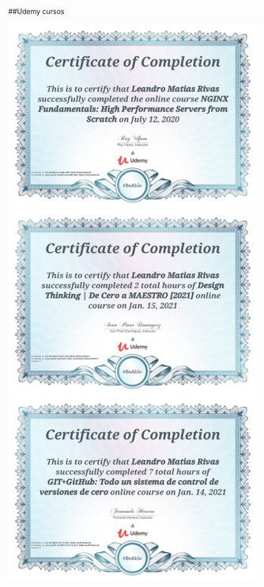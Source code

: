 ##Udemy cursos

![Image](/assets/img/udemy/nginx.jpg)
![Image](/assets/img/udemy/design-thinking.jpg)
![Image](/assets/img/udemy/github.jpg)